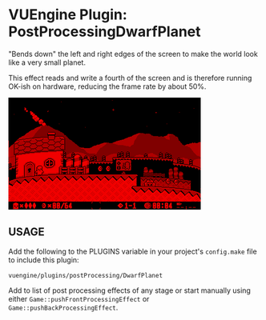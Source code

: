VUEngine Plugin: PostProcessingDwarfPlanet
==========================================

"Bends down" the left and right edges of the screen to make the world look like a very small planet. 

This effect reads and write a fourth of the screen and is therefore running OK-ish on hardware, reducing the frame rate by about 50%.

![Preview Image](preview.png)


USAGE
-----

Add the following to the PLUGINS variable in your project's `config.make` file to include this plugin:

	vuengine/plugins/postProcessing/DwarfPlanet
	
Add to list of post processing effects of any stage or start manually using either `Game::pushFrontProcessingEffect` or `Game::pushBackProcessingEffect`. 
